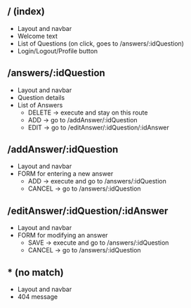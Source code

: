 ## / (index)

- Layout and navbar
- Welcome text
- List of Questions (on click, goes to /answers/:idQuestion)
- Login/Logout/Profile button

## /answers/:idQuestion

- Layout and navbar
- Question details
- List of Answers
    - DELETE  -> execute and stay on this route
    - ADD -> go to /addAnswer/:idQuestion
    - EDIT -> go to /editAnswer/:idQuestion/:idAnswer

## /addAnswer/:idQuestion

- Layout and navbar
- FORM for entering a new answer
    - ADD -> execute and go to /answers/:idQuestion
    - CANCEL -> go to /answers/:idQuestion

## /editAnswer/:idQuestion/:idAnswer

- Layout and navbar
- FORM for modifying an answer
    - SAVE -> execute and go to /answers/:idQuestion
    - CANCEL -> go to /answers/:idQuestion

## * (no match)

- Layout and navbar
- 404 message
